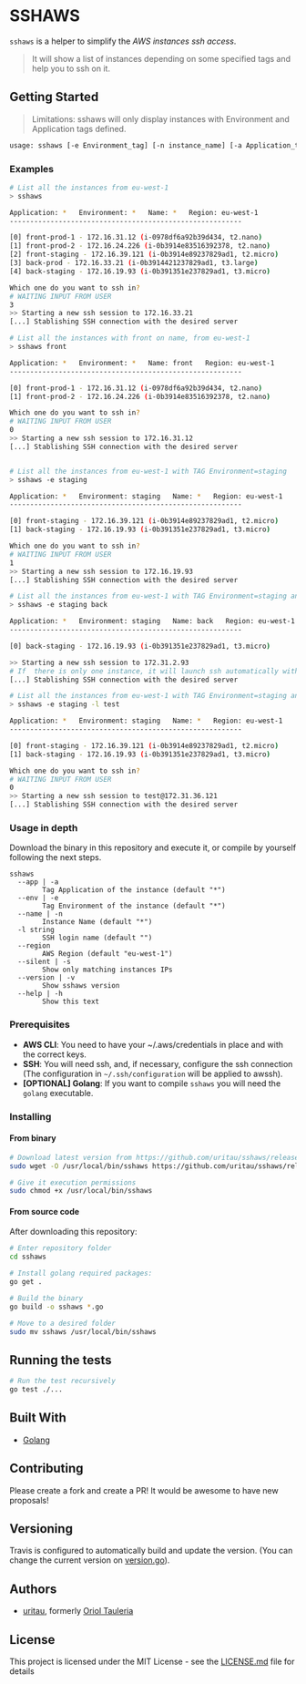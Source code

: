 # SSHAWS

`sshaws` is a helper to simplify the *AWS instances ssh access*.

> It will show a list of instances depending on some specified tags and help you to ssh on it.


## Getting Started
> Limitations: sshaws will only display instances with Environment and Application tags defined.

```bash
usage: sshaws [-e Environment_tag] [-n instance_name] [-a Application_tag] [--silent true] [--region xx_yy_j] [-l user ][instance_name]
```
### Examples

```bash
# List all the instances from eu-west-1
> sshaws

Application: *   Environment: *   Name: *   Region: eu-west-1
---------------------------------------------------------

[0] front-prod-1 - 172.16.31.12 (i-0978df6a92b39d434, t2.nano)
[1] front-prod-2 - 172.16.24.226 (i-0b3914e83516392378, t2.nano)
[2] front-staging - 172.16.39.121 (i-0b3914e89237829ad1, t2.micro)
[3] back-prod - 172.16.33.21 (i-0b3914421237829ad1, t3.large)
[4] back-staging - 172.16.19.93 (i-0b391351e237829ad1, t3.micro)

Which one do you want to ssh in?
# WAITING INPUT FROM USER
3
>> Starting a new ssh session to 172.16.33.21
[...] Stablishing SSH connection with the desired server
 ```

```bash
# List all the instances with front on name, from eu-west-1
> sshaws front

Application: *   Environment: *   Name: front   Region: eu-west-1
---------------------------------------------------------

[0] front-prod-1 - 172.16.31.12 (i-0978df6a92b39d434, t2.nano)
[1] front-prod-2 - 172.16.24.226 (i-0b3914e83516392378, t2.nano)

Which one do you want to ssh in?
# WAITING INPUT FROM USER
0
>> Starting a new ssh session to 172.16.31.12
[...] Stablishing SSH connection with the desired server
 ```

```bash

# List all the instances from eu-west-1 with TAG Environment=staging
> sshaws -e staging

Application: *   Environment: staging   Name: *   Region: eu-west-1
---------------------------------------------------------

[0] front-staging - 172.16.39.121 (i-0b3914e89237829ad1, t2.micro)
[1] back-staging - 172.16.19.93 (i-0b391351e237829ad1, t3.micro)

Which one do you want to ssh in?
# WAITING INPUT FROM USER
1
>> Starting a new ssh session to 172.16.19.93
[...] Stablishing SSH connection with the desired server
 ```

```bash
# List all the instances from eu-west-1 with TAG Environment=staging and back in the name
> sshaws -e staging back

Application: *   Environment: staging   Name: back   Region: eu-west-1
---------------------------------------------------------

[0] back-staging - 172.16.19.93 (i-0b391351e237829ad1, t3.micro)

>> Starting a new ssh session to 172.31.2.93
# If  there is only one instance, it will launch ssh automatically without waiting user input
[...] Stablishing SSH connection with the desired server
```

```bash
# List all the instances from eu-west-1 with TAG Environment=staging and launching ssh with user "test"
> sshaws -e staging -l test

Application: *   Environment: staging   Name: *   Region: eu-west-1
---------------------------------------------------------

[0] front-staging - 172.16.39.121 (i-0b3914e89237829ad1, t2.micro)
[1] back-staging - 172.16.19.93 (i-0b391351e237829ad1, t3.micro)

Which one do you want to ssh in?
# WAITING INPUT FROM USER
0
>> Starting a new ssh session to test@172.31.36.121
[...] Stablishing SSH connection with the desired server
 ```


### Usage in depth

Download the binary in this repository and execute it, or compile by yourself following the next steps.

```
sshaws
  --app | -a
        Tag Application of the instance (default "*")
  --env | -e
        Tag Environment of the instance (default "*")
  --name | -n
        Instance Name (default "*")
  -l string
        SSH login name (default "")
  --region
        AWS Region (default "eu-west-1")
  --silent | -s
        Show only matching instances IPs
  --version | -v
        Show sshaws version
  --help | -h
        Show this text
```

### Prerequisites

 * **AWS CLI**: You need to have your ~/.aws/credentials in place and with the correct keys.
* **SSH**: You will need ssh, and, if necessary, configure the ssh connection (The configuration in `~/.ssh/configuration` will be applied to awssh).
* **[OPTIONAL] Golang**: If you want to compile `sshaws` you will need the `golang` executable.

### Installing

#### From binary

```bash
# Download latest version from https://github.com/uritau/sshaws/releases/latest
sudo wget -O /usr/local/bin/sshaws https://github.com/uritau/sshaws/releases/latest/download/sshaws

# Give it execution permissions
sudo chmod +x /usr/local/bin/sshaws
```

#### From source code
After downloading this repository:

```bash
# Enter repository folder
cd sshaws

# Install golang required packages:
go get .

# Build the binary
go build -o sshaws *.go

# Move to a desired folder
sudo mv sshaws /usr/local/bin/sshaws
```


## Running the tests

```bash
# Run the test recursively
go test ./...
```

## Built With

* [Golang](https://golang.org/)

## Contributing

Please create a fork and create a PR!
It would be awesome to have new proposals!

## Versioning

Travis is configured to automatically build and update the version. (You can change the current version on [version.go](version.go)).

## Authors

* [uritau](https://github.com/uritau), formerly [Oriol Tauleria](mailto:oriol.tauleria@gmail.com)

## License

This project is licensed under the MIT License - see the [LICENSE.md](LICENSE.md) file for details
